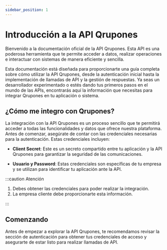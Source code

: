 ```yaml
---
sidebar_position: 1
---
```


# Introducción a la API Qrupones

Bienvenido a la documentación oficial de la API Qrupones. Esta API es una poderosa herramienta que te permite acceder a datos, realizar operaciones e interactuar con sistemas de manera eficiente y sencilla.

Esta documentación está diseñada para proporcionarte una guía completa sobre cómo utilizar la API Qrupones, desde la autenticación inicial hasta la implementación de llamadas de API y la gestión de respuestas. Ya seas un desarrollador experimentado o estés dando tus primeros pasos en el mundo de las APIs, encontrarás aquí la información que necesitas para integrar Qrupones en tu aplicación o sistema.

## ¿Cómo me integro con Qrupones?

La integración con la API Qrupones es un proceso sencillo que te permitirá acceder a todas las funcionalidades y datos que ofrece nuestra plataforma. Antes de comenzar, asegúrate de contar con las credenciales necesarias para la autenticación. Estas credenciales incluyen:

- **Client Secret**: Este es un secreto compartido entre tu aplicación y la API Qrupones para garantizar la seguridad de las comunicaciones.

- **Usuario y Password**: Estas credenciales son específicas de tu empresa y se utilizan para identificar tu aplicación ante la API.

:::caution Atención

1. Debes obtener las credenciales para poder realizar la integración.
2. La empresa cliente debe proporcionarte esta información.

:::

## Comenzando

Antes de empezar a explorar la API Qrupones, te recomendamos revisar la sección de autenticación para obtener tus credenciales de acceso y asegurarte de estar listo para realizar llamadas de API.

